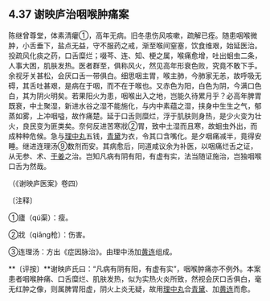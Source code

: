 ## 4.37 谢映庐治咽喉肿痛案

陈继曾尊堂，体素清癯①，高年无病。旧冬患伤风咳嗽，疏解已痊。随患咽喉微肿，小舌垂下，盐点无益，守不服药之戒，渐至喉间窒塞，饮食维艰，始延医治。投疏风化痰之药，口舌糜烂；啜芩、连、知、梗之属，喉痛愈增，吐出蛔虫二条，人事大困，肌肤发热。医者群至，俱称风火，然见高年形衰色败，究竟不敢下手。余视牙关甚松，会厌口舌一带俱白。细思咽主胃，喉主肺，今肺家无恙，故呼吸无碍，其舌吐甚艰，是病在于咽，而不在于喉也。又赤色为阳，白色为阴，今满口色白，其为阴火明矣。若果阳火为患，咽喉出入之地，岂能久待累月乎？必高年脾胃既衰，中土聚湿，新进水谷之湿不能施化，与内中素蕴之湿，挟身中生生之气，郁蒸如雾，上冲咽嗌，故作痛楚。延于口舌则糜烂，浮于肌肤则身热，是少火变为壮火，良民变为匪类矣。奈何反进苦寒戕②胃，致中土湿而且寒，故蛔虫外出，而成种种危候。急与[理中丸](https://www.gmzyjc.com/read/fjx/fjx05-0.1.0.0.0.md)五钱，[青黛](https://www.gmzyjc.com/read/bc/bc03-0.4.6.0.0.md)为衣，令其口含嘴化。是夕咽痛减半，竟得安睡。继进连理汤⑨数剂而安。其病愈后，同道咸议余为补医，以咽痛烂舌之证，从无参、术、[干姜](https://www.gmzyjc.com/read/bc/bc07-0.4.0.0.0.md)之治。岂知凡病有阴有阳，有虚有实，法当随证施治，岂独咽喉口舌为然哉。

（《谢映庐医案》卷四）

〔注释〕

①廬（qú渠）：瘦。

②戕（qiāng枪）：伤害。

③连理汤：方出《症因脉治》。由理中汤加[黄连](https://www.gmzyjc.com/read/bc/bc03-0.2.2.0.0.md)组成。

**〔评按〕**谢映庐氏曰：“凡病有阴有阳，有虚有实”，咽喉肿痛亦不例外。本案患者咽喉肿痛、口舌糜烂、肌肤发热，似为实热火炎所致，然视会厌口舌俱白，毫无红肿之像，则属脾胃阳虚，阴火上炎无疑，故用[理中丸](https://www.gmzyjc.com/read/fjx/fjx05-0.1.0.0.0.md)合[青黛](https://www.gmzyjc.com/read/bc/bc03-0.4.6.0.0.md)、加[黄连](https://www.gmzyjc.com/read/bc/bc03-0.2.2.0.0.md)而愈。
